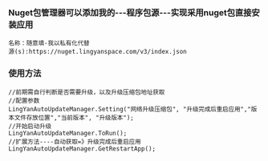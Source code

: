 ### Nuget包管理器可以添加我的---程序包源---实现采用nuget包直接安装应用

```
名称：随意填-我以私有化代替
源(s):https://nuget.lingyanspace.com/v3/index.json
```

### 使用方法

```
//前期需自行判断是否需要升级，以及升级压缩包地址获取
//配置参数
LingYanAutoUpdateManager.Setting("网络升级压缩包", "升级完成后重启应用","版本文件存放位置","当前版本", "升级版本");
//开始启动升级
LingYanAutoUpdateManager.ToRun();
//扩展方法----自动获取=》升级完成后重启应用
LingYanAutoUpdateManager.GetRestartApp();
```

